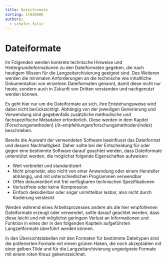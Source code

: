 ```yaml
---
title: Dateiformate
sorting: it030000
authors:
  - schäfer.felix
---
```


# Dateiformate

Im Folgenden werden konkrete technische Hinweise und Hintergrundinformationen zu den Dateiformaten gegeben, die nach heutigem Wissen für die Langzeitarchivierung geeignet sind. Des Weiteren werden die minimalen Anforderungen an die technische wie inhaltliche Dokumentation von einzelnen Dateiformaten genannt, damit diese nicht nur heute, sondern auch in Zukunft von Dritten verstanden und nachgenutzt werden können.

Es geht hier nur um die Dateiformate an sich, ihre Entstehungsweise wird dabei nicht berücksichtigt. Abhängig von der jeweiligen Generierung und Verwendung sind gegebenfalls zusätzliche methodische und fachspezifische Metadaten erforderlich. Diese werden in dem Kapitel [Forschungsmethoden] (/it-empfehlungen/forschungsmethoden/index) beschrieben.

Bereits die Auswahl der verwendeten Software beeinflusst das Dateiformat und dessen Nachhaltigkeit. Daher sollte bei der Entscheidung für oder gegen eine bestimmte Software darauf geachtet werden, dass Dateiformate unterstützt werden, die möglichst folgende Eigenschaften aufweisen:

- Weit verbreitet und standardisiert
- Nicht proprietär, also nicht von einer Anwendung oder einem Hersteller abhängig, und mit unterschiedlichen Programmen verwendbar
- Offen dokumentiert mit frei verfügbaren technischen Spezifikationen
- Verlustfreie oder keine Kompression
- Einfach dekodierbar oder sogar unmittelbar lesbar, also nicht durch Kodierung versteckt

Werden während eines Arbeitsprozesses andere als die hier empfohlenen Dateiformate erzeugt oder verwendet, sollte darauf geachtet werden, dass diese leicht und mit möglichst geringem Verlust an Informationen und Funktion in eines der in den folgenden Kapiteln aufgeführten Langzeitformate überführt werden können.

In den Übersichtstabellen mit den Formaten für bestimmte Dateitypen sind die präferierten Formate mit einem grünen Haken, die noch akzeptablen mit einer gelben Tilde und für die Langzeitarchivierung ungeeignete Formate mit einem roten Kreuz gekennzeichnet.
